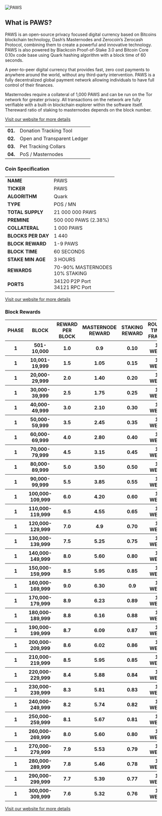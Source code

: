 ![PAWS](https://github.com/pawsfund/PAWS-Branding/raw/master/assets/logo_full_v3_L.png)

<h2>What is PAWS?</h2>
<p>PAWS is an open-source privacy focused digital currency based on Bitcoins blockchain technology, Dash’s Masternodes and Zerocoin’s Zerocash Protocol, combining them to create a powerful and innovative technology. PAWS is also powered by Blackcoin Proof-of-Stake 3.0 and Bitcoin Core 0.10x code base using Quark hashing algorithm with a block time of 60 seconds.

A peer-to-peer digital currency that provides fast, zero cost payments to anywhere around the world, without any third-party intervention. PAWS is a fully decentralized global payment network allowing individuals to have full control of their finances.

Masternodes require a collateral of 1,000 PAWS and can be run on the Tor network for greater privacy. All transactions on the network are fully verifiable with a built-in blockchain explorer within the software itself. Thereward ratio of staking to masternodes depends on the block number.</p>
<a href="http://paws.fund" title="PAWS website" target="_blank">Visit our website for more details</a>
<table>
<tbody>
<tr><td><strong>01.</strong></td><td>Donation Tracking Tool</td></tr>
<tr><td><strong>02.</strong></td><td>Open and Transparent Ledger</td></tr>
<tr><td><strong>03.</strong></td><td>Pet Tracking Collars</td></tr>
<tr><td><strong>04.</strong></td><td>PoS / Masternodes</td></tr>
</tbody>
</table>

<h3>Coin Specification</h3>
<table>
<tbody>
<tr><td><strong>NAME</strong></td><td>PAWS</td></tr>
<tr><td><strong>TICKER</strong></td><td>PAWS</td></tr>
<tr><td><strong>ALGORITHM</strong></td><td>Quark</td></tr>
<tr><td><strong>TYPE</strong></td><td>POS / MN</td></tr>
<tr><td><strong>TOTAL SUPPLY</strong></td><td>21 000 000 PAWS</td></tr>
<tr><td><strong>PREMINE</strong></td><td>500 000 PAWS (2.38%)</td></tr>
<tr><td><strong>COLLATERAL</strong></td><td>1 000 PAWS</td></tr>
<tr><td><strong>BLOCKS PER DAY</strong></td><td>1 440</td></tr>
<tr><td><strong>BLOCK REWARD</strong></td><td>1-9 PAWS</td></tr>
<tr><td><strong>BLOCK TIME</strong></td><td>60 SECONDS</td></tr>
<tr><td><strong>STAKE MIN AGE</strong></td><td>3 HOURS</td></tr>
<tr><td><strong>REWARDS</strong></td><td>70-90% MASTERNODES<br>10% STAKING</td></tr>
<tr><td><strong>PORTS</strong></td><td>34120 P2P Port<br>34121 RPC Port</td></tr>
</tbody>
</table>

<a href="http://paws.fund" title="PAWS website" target="_blank">Visit our website for more details</a>

<h3>Block Rewards</h3>
<table>
<tbody>
<tr><th>PHASE</th><th>BLOCK</th><th>REWARD PER BLOCK</th><th>MASTERNODE REWARD</th><th>STAKING REWARD</th><th>ROUND TIME FRAME</th></tr>
</tr>
<tr><th>1</th><th>501-10,000</th><th>1.0</th><th>0.9</th><th>0.10</th><th>1 WEEK</th></tr>
<tr><th>1</th><th>10,001-19,999</th><th>1.5</th><th>1.05</th><th>0.15</th><th>1 WEEK</th></tr>
<tr><th>1</th><th>20,000-29,999</th><th>2.0</th><th>1.40</th><th>0.20</th><th>1 WEEK</th></tr>
<tr><th>1</th><th>30,000-39,999</th><th>2.5</th><th>1.75</th><th>0.25</th><th>1 WEEK</th></tr>
<tr><th>1</th><th>40,000-49,999</th><th>3.0</th><th>2.10</th><th>0.30</th><th>1 WEEK</th></tr>
<tr><th>1</th><th>50,000-59,999</th><th>3.5</th><th>2.45</th><th>0.35</th><th>1 WEEK</th></tr>
<tr><th>1</th><th>60,000-69,999</th><th>4.0</th><th>2.80</th><th>0.40</th><th>1 WEEK</th></tr>
<tr><th>1</th><th>70,000-79,999</th><th>4.5</th><th>3.15</th><th>0.45</th><th>1 WEEK</th></tr>
<tr><th>1</th><th>80,000-89,999</th><th>5.0</th><th>3.50</th><th>0.50</th><th>1 WEEK</th></tr>
<tr><th>1</th><th>90,000-99,999</th><th>5.5</th><th>3.85</th><th>0.55</th><th>1 WEEK</th></tr>
<tr><th>1</th><th>100,000-109,999</th><th>6.0</th><th>4.20</th><th>0.60</th><th>1 WEEK</th></tr>
<tr><th>1</th><th>110,000-119,999</th><th>6.5</th><th>4.55</th><th>0.65</th><th>1 WEEK</th></tr>
<tr><th>1</th><th>120,000-129,999</th><th>7.0</th><th>4.9</th><th>0.70</th><th>1 WEEK</th></tr>
<tr><th>1</th><th>130,000-139,999</th><th>7.5</th><th>5.25</th><th>0.75</th><th>1 WEEK</th></tr>
<tr><th>1</th><th>140,000-149,999</th><th>8.0</th><th>5.60</th><th>0.80</th><th>1 WEEK</th></tr>
<tr><th>1</th><th>150,000-159,999</th><th>8.5</th><th>5.95</th><th>0.85</th><th>1 WEEK</th></tr>
<tr><th>1</th><th>160,000-169,999</th><th>9.0</th><th>6.30</th><th>0.9</th><th>1 WEEK</th></tr>
<tr><th>1</th><th>170,000-179,999</th><th>8.9</th><th>6.23</th><th>0.89</th><th>1 WEEK</th></tr>
<tr><th>1</th><th>180,000-189,999</th><th>8.8</th><th>6.16</th><th>0.88</th><th>1 WEEK</th></tr>
<tr><th>1</th><th>190,000-199,999</th><th>8.7</th><th>6.09</th><th>0.87</th><th>1 WEEK</th></tr>
<tr><th>1</th><th>200,000-209,999</th><th>8.6</th><th>6.02</th><th>0.86</th><th>1 WEEK</th></tr>
<tr><th>1</th><th>210,000-219,999</th><th>8.5</th><th>5.95</th><th>0.85</th><th>1 WEEK</th></tr>
<tr><th>1</th><th>220,000-229,999</th><th>8.4</th><th>5.88</th><th>0.84</th><th>1 WEEK</th></tr>
<tr><th>1</th><th>230,000-239,999</th><th>8.3</th><th>5.81</th><th>0.83</th><th>1 WEEK</th></tr>
<tr><th>1</th><th>240,000-249,999</th><th>8.2</th><th>5.74</th><th>0.82</th><th>1 WEEK</th></tr>
<tr><th>1</th><th>250,000-259,999</th><th>8.1</th><th>5.67</th><th>0.81</th><th>1 WEEK</th></tr>
<tr><th>1</th><th>260,000-269,999</th><th>8.0</th><th>5.60</th><th>0.80</th><th>1 WEEK</th></tr>
<tr><th>1</th><th>270,000-279,999</th><th>7.9</th><th>5.53</th><th>0.79</th><th>1 WEEK</th></tr>
<tr><th>1</th><th>280,000-289,999</th><th>7.8</th><th>5.46</th><th>0.78</th><th>1 WEEK</th></tr>
<tr><th>1</th><th>290,000-299,999</th><th>7.7</th><th>5.39</th><th>0.77</th><th>1 WEEK</th></tr>
<tr><th>1</th><th>300,000-309,999</th><th>7.6</th><th>5.32</th><th>0.76</th><th>1 WEEK</th></tr>
</tr></tbody></table>
<a href="http://paws.fund" title="PAWS website" target="_blank">Visit our website for more details</a>

